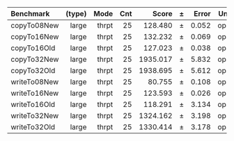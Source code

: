 Benchmark | (type) | Mode | Cnt | Score | ± | Error | Units
:---------|-------:|-----:|----:|------:|---|------:|-----:
copyTo08New | large | thrpt | 25 | 128.480 | ± | 0.052 | ops/s
copyTo16New | large | thrpt | 25 | 132.232 | ± | 0.069 | ops/s
copyTo16Old | large | thrpt | 25 | 127.023 | ± | 0.038 | ops/s
copyTo32New | large | thrpt | 25 | 1935.017 | ± | 5.832 | ops/s
copyTo32Old | large | thrpt | 25 | 1938.695 | ± | 5.612 | ops/s
writeTo08New | large | thrpt | 25 | 80.755 | ± | 0.108 | ops/s
writeTo16New | large | thrpt | 25 | 123.593 | ± | 0.026 | ops/s
writeTo16Old | large | thrpt | 25 | 118.291 | ± | 3.134 | ops/s
writeTo32New | large | thrpt | 25 | 1324.162 | ± | 3.198 | ops/s
writeTo32Old | large | thrpt | 25 | 1330.414 | ± | 3.178 | ops/s
